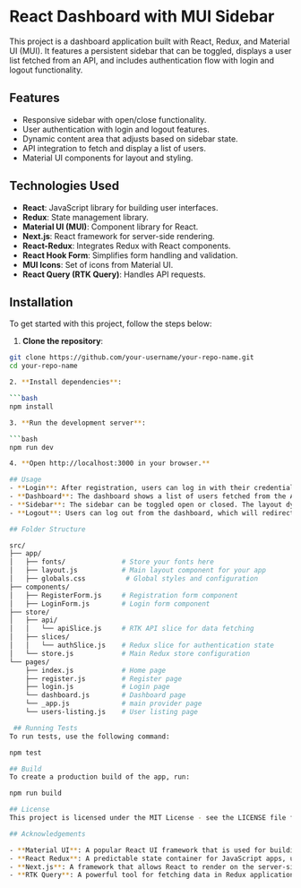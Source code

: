 # React Dashboard with MUI Sidebar

This project is a dashboard application built with React, Redux, and Material UI (MUI). It features a persistent sidebar that can be toggled, displays a user list fetched from an API, and includes authentication flow with login and logout functionality.

## Features
- Responsive sidebar with open/close functionality.
- User authentication with login and logout features.
- Dynamic content area that adjusts based on sidebar state.
- API integration to fetch and display a list of users.
- Material UI components for layout and styling.

## Technologies Used
- **React**: JavaScript library for building user interfaces.
- **Redux**: State management library.
- **Material UI (MUI)**: Component library for React.
- **Next.js**: React framework for server-side rendering.
- **React-Redux**: Integrates Redux with React components.
- **React Hook Form**: Simplifies form handling and validation.
- **MUI Icons**: Set of icons from Material UI.
- **React Query (RTK Query)**: Handles API requests.

## Installation

To get started with this project, follow the steps below:

1. **Clone the repository**:

```bash
git clone https://github.com/your-username/your-repo-name.git
cd your-repo-name

2. **Install dependencies**:

```bash
npm install

3. **Run the development server**:

```bash
npm run dev

4. **Open http://localhost:3000 in your browser.**

## Usage
- **Login**: After registration, users can log in with their credentials. On successful login, they will be redirected to the dashboard.
- **Dashboard**: The dashboard shows a list of users fetched from the API.
- **Sidebar**: The sidebar can be toggled open or closed. The layout dynamically adjusts based on the sidebar’s state.
- **Logout**: Users can log out from the dashboard, which will redirect them back to the login page.

## Folder Structure

src/
├── app/
│   ├── fonts/              # Store your fonts here
│   ├── layout.js           # Main layout component for your app
│   ├── globals.css          # Global styles and configuration
├── components/
│   ├── RegisterForm.js     # Registration form component
│   ├── LoginForm.js        # Login form component   
├── store/
│   ├── api/
│   │   └── apiSlice.js     # RTK API slice for data fetching
│   ├── slices/
│   │   └── authSlice.js    # Redux slice for authentication state
│   └── store.js            # Main Redux store configuration
└── pages/
    ├── index.js            # Home page
    ├── register.js         # Register page
    ├── login.js            # Login page
    └── dashboard.js        # Dashboard page  
    └── _app.js             # main provider page
    └── users-listing.js    # User listing page

 ## Running Tests 
To run tests, use the following command:

npm test

## Build
To create a production build of the app, run:

npm run build

## License
This project is licensed under the MIT License - see the LICENSE file for details.

## Acknowledgements

- **Material UI**: A popular React UI framework that is used for building the user interface.
- **React Redux**: A predictable state container for JavaScript apps, used for managing state across the application.
- **Next.js**: A framework that allows React to render on the server-side.
- **RTK Query**: A powerful tool for fetching data in Redux applications.
